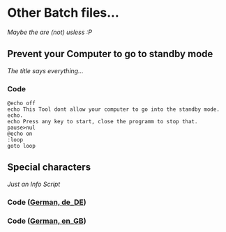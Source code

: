 # Other Batch files...
_Maybe the are (not) usless :P_
## Prevent your Computer to go to standby mode
_The title says everything..._
### Code
```Batch
@echo off
echo This Tool dont allow your computer to go into the standby mode.
echo.
echo Press any key to start, close the programm to stop that.
pause>nul
@echo on
:loop
goto loop
```
## Special characters
_Just an Info Script_
### Code ([German, de_DE](specialCharacters-de_DE.BAT))
### Code ([German, en_GB](specialCharacters-en_GB.BAT))
